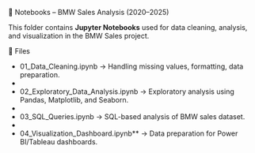 📓 Notebooks – BMW Sales Analysis (2020–2025)

This folder contains **Jupyter Notebooks** used for data cleaning, analysis, and visualization in the BMW Sales project.

 📑 Files
- 01_Data_Cleaning.ipynb → Handling missing values, formatting, data preparation.
-   
- 02_Exploratory_Data_Analysis.ipynb → Exploratory analysis using Pandas, Matplotlib, and Seaborn.
- 
- 03_SQL_Queries.ipynb → SQL-based analysis of BMW sales dataset.
- 
- 04_Visualization_Dashboard.ipynb** → Data preparation for Power BI/Tableau dashboards.
